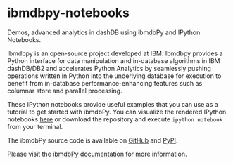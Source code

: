 # ibmdbpy-notebooks

Demos, advanced analytics in dashDB using ibmdbPy and IPython Notebooks.

Ibmdbpy is an open-source project developed at IBM. Ibmdbpy provides a Python interface for data manipulation and in-database algorithms in IBM dashDB/DB2 and accelerates Python Analytics by seamlessly pushing operations written in Python into the underlying database for execution to benefit from in-database performance-enhancing features such as columnar store and parallel processing.

These IPython notebooks provide useful examples that you can use as a tutorial to get started with ibmdbPy. You can visualize the rendered IPython notebooks [here](http://nbviewer.ipython.org/github/ibmdbanalytics/ibmdbpy-notebooks/) or download the repository and execute `ipython notebook` from your terminal.

The ibmdbPy source code is available on [GitHub](https://github.com/ibmdbanalytics/ibmdbpy) and [PyPI](https://pypi.python.org/pypi/ibmdbpy). 

Please visit the [ibmdbPy documentation](http://pythonhosted.org/ibmdbpy/) for more information.
